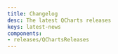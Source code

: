 ```yaml
---
title: Changelog
desc: The latest QCharts releases
keys: latest-news
components:
- releases/QChartsReleases
---
```

<q-calendar-releases class="q-mt-sm"/>
